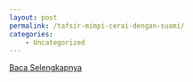 ```yaml
---
layout: post
permalink: /tafsir-mimpi-cerai-dengan-suami/
categories:
    - Uncategorized
---
```


[Baca Selengkapnya](/09)